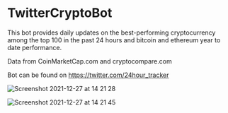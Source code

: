 # TwitterCryptoBot

This bot provides daily updates on the best-performing cryptocurrency among the top 100 in the past 24 hours and bitcoin and ethereum year to date performance. 

Data from CoinMarketCap.com and cryptocompare.com

Bot can be found on https://twitter.com/24hour_tracker

![Screenshot 2021-12-27 at 14 21 28](https://user-images.githubusercontent.com/76180269/147471631-b69dde5e-2193-4537-aecb-99601af341ef.png)

![Screenshot 2021-12-27 at 14 21 45](https://user-images.githubusercontent.com/76180269/147471640-06dd6bd8-3575-41fa-8330-b87613aef094.png)
